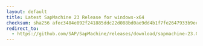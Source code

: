 ```yaml
---
layout: default
title: Latest SapMachine 23 Release for windows-x64
checksum: sha256 afec3484e892f241885ddc22d088bd0ae9dd4b1f7fe2647933b9eebac0c27c75
redirect_to:
  - https://github.com/SAP/SapMachine/releases/download/sapmachine-23.0.2/sapmachine-jdk-23.0.2_windows-x64_bin.zip
---
```


